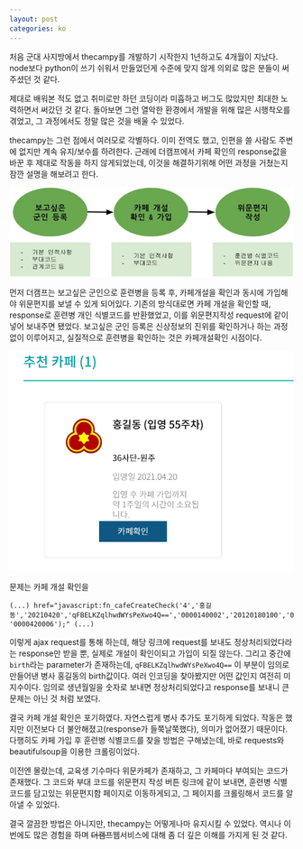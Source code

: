 ```yaml
---
layout: post
categories: ko
---
```


처음 군대 사지방에서 thecampy를 개발하기 시작한지 1년하고도 4개월이 지났다. node보다 python이 쓰기 쉬워서 만들었던게 수준에 맞지 않게 의외로 많은 분들이 써주셨던 것 같다.

제대로 배워본 적도 없고 취미로만 하던 코딩이라 미흡하고 버그도 많았지만 최대한 노력하면서 써갔던 것 같다. 돌아보면 그런 열악한 환경에서 개발을 위해 많은 시행착오를 겪었고, 그 과정에서도 정말 많은 것을 배울 수 있었다.

thecampy는 그런 점에서 여러모로 각별하다. 이미 전역도 했고, 인편을 쓸 사람도 주변에 없지만 계속 유지/보수를 하려한다. 근래에 더캠프에서 카페 확인의 response값을 바꾼 후 제대로 작동을 하지 않게되었는데, 이것을 해결하기위해 어떤 과정을 거쳤는지 잠깐 설명을 해보려고 한다.

![더캠프 api 구성](img/thecamp_api.jpg)

먼저 더캠프는 보고싶은 군인으로 훈련병을 등록 후, 카페개설을 확인과 동시에 가입해야 위문편지를 보낼 수 있게 되어있다. 기존의 방식대로면 카페 개설을 확인할 때, response로 훈련병 개인 식별코드를 반환했었고, 이를 위문편지작성 request에 같이 넣어 보내주면 됐었다. 보고싶은 군인 등록은 신상정보의 진위를 확인하거나 하는 과정 없이 이루어지고, 실질적으로 훈련병을 확인하는 것은 카페개설확인 시점이다.

![이런것도 된다](img/fake_name_thecamp.png)

문제는 카페 개설 확인을

```
(...) href="javascript:fn_cafeCreateCheck('4','홍길동','20210420','qFBELKZqlhwdWYsPeXwo4Q==','0000140002','20120180100','0000010001', '0000420006');" (...)
```

이렇게 ajax request를 통해 하는데, 해당 링크에 request를 보내도 정상처리되었다라는 response만 받을 뿐, 실제로 개설이 확인이되고 가입이 되질 않는다. 그리고 중간에 `birth`라는 parameter가 존재하는데, `qFBELKZqlhwdWYsPeXwo4Q==` 이 부분이 임의로 만들어낸 병사 홍길동의 birth값이다. 여러 인코딩을 찾아봤지만 어떤 값인지 여전히 미지수이다. 임의로 생년월일을 숫자로 보내면 정상처리되었다고 response를 보내니 큰 문제는 아닌 것 처럼 보였다.

결국 카페 개설 확인은 포기하였다. 자연스럽게 병사 추가도 포기하게 되었다. 작동은 했지만 이전보다 더 불안해졌고(response가 들쭉날쭉했다), 의미가 없어졌기 때문이다. 다행히도 카페 가입 후 훈련병 식별코드를 찾을 방법은 구해냈는데, 바로 requests와 beautifulsoup을 이용한 크롤링이었다.

이전엔 몰랐는데, 교육생 기수마다 위문카페가 존재하고, 그 카페마다 부여되는 코드가 존재했다. 그 코드와 부대 코드를 위문편지 작성 버튼 링크에 같이 보내면, 훈련병 식별코드를 담고있는 위문편지함 페이지로 이동하게되고, 그 페이지를 크롤링해서 코드를 알아낼 수 있었다.

결국 깔끔한 방법은 아니지만, thecampy는 어떻게나마 유지시킬 수 있었다. 역시나 이번에도 많은 경험을 하며 ~~더캠프~~웹서비스에 대해 좀 더 깊은 이해를 가지게 된 것 같다.